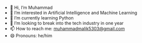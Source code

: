 - 👋 Hi, I’m Muhammad
- 👀 I’m interested in Artificial Intelligence and Machine Learning
- 🌱 I’m currently learning Python
- 💞️ I’m looking to break into the tech industry in one year
- 📫 How to reach me: muhammadmalik5303@gmail.com
- 😄 Pronouns: he/him

<!---
CosmicEmm/CosmicEmm is a ✨ special ✨ repository because its `README.md` (this file) appears on your GitHub profile.
You can click the Preview link to take a look at your changes.
--->
